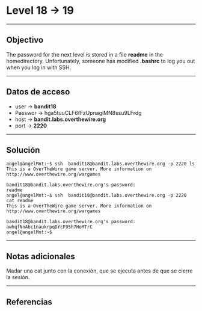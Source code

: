 # Level 18 -> 19
---
## Objectivo
The password for the next level is stored in a file **readme** in the homedirectory. Unfortunately, someone has modified **.bashrc** to log you out when you log in with SSH.

---
## Datos de acceso
- user -> **bandit18**
- Passwor -> hga5tuuCLF6fFzUpnagiMN8ssu9LFrdg
- host ->  **bandit.labs.overthewire.org**
- port -> **2220**

---
## Solución
``` shell
angel@angelMnt:~$ ssh  bandit18@bandit.labs.overthewire.org -p 2220 ls
This is a OverTheWire game server. More information on http://www.overthewire.org/wargames

bandit18@bandit.labs.overthewire.org's password: 
readme
angel@angelMnt:~$ ssh  bandit18@bandit.labs.overthewire.org -p 2220 cat readme
This is a OverTheWire game server. More information on http://www.overthewire.org/wargames

bandit18@bandit.labs.overthewire.org's password: 
awhqfNnAbc1naukrpqDYcF95h7HoMTrC
angel@angelMnt:~$ 

``` 
---
## Notas adicionales
Madar una cat junto con la conexión, que se ejecuta antes de que se cierre la sesión.

---
## Referencias
